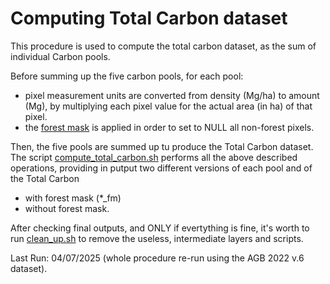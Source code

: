 # Computing Total Carbon dataset  

This procedure is used to compute the total carbon dataset, as the sum of individual Carbon pools.  

Before summing up the five carbon pools, for each pool:  
- pixel measurement units are converted from density (Mg/ha) to amount (Mg), by multiplying each pixel value for the actual area (in ha) of that pixel.  
- the [forest mask](../forest_mask/ReadMe.md) is applied in order to set to NULL all non-forest pixels.

Then, the five pools are summed up tu produce the Total Carbon dataset. The script [compute_total_carbon.sh](./compute_total_carbon.sh) performs all the above described operations, providing in  putput two different versions of each pool and of the Total Carbon
- with forest mask (*_fm)  
- without forest mask.  

After checking final outputs, and ONLY if evertything is fine, it's worth to run [clean_up.sh](./clean_up.sh) to remove the useless, intermediate layers and scripts.

Last Run: 04/07/2025 (whole procedure re-run using the AGB 2022 v.6 dataset).  

